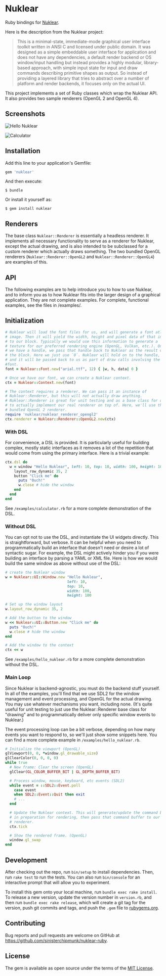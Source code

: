 # Nuklear

Ruby bindings for [Nuklear](https://github.com/Immediate-Mode-UI/Nuklear).

Here is the description from the Nuklear project:

> This is a minimal-state, immediate-mode graphical user interface toolkit
> written in ANSI C and licensed under public domain. It was designed as a
> simple embeddable user interface for application and does not have any
> dependencies, a default render backend or OS window/input handling but
> instead provides a highly modular, library-based approach, with simple
> input state for input and draw commands describing primitive shapes as
> output. So instead of providing a layered library that tries to abstract
> over a number of platform and render backends, it focuses only on the actual
> UI.

This project implements a set of Ruby classes which wrap the Nuklear API. It
also provides two sample renderers (OpenGL 2 and OpenGL 4).


## Screenshots

![Hello Nuklear](https://github.com/sinisterchipmunk/nuklear-ruby/blob/master/examples/hello_nuklear.png)

![Calculator](https://github.com/sinisterchipmunk/nuklear-ruby/blob/master/examples/calculator.png)


## Installation

Add this line to your application's Gemfile:

```ruby
gem 'nuklear'
```

And then execute:

    $ bundle

Or install it yourself as:

    $ gem install nuklear


## Renderers

The base class `Nuklear::Renderer` is essentially a headless renderer. It
implements all necessary functionality to serve as a renderer for Nuklear,
except the actual drawing, and is also intended to be subclassed for a custom
renderer which actually draws something. The two bundled OpenGL renderers
(`Nuklear::Renderer::OpenGL2` and `Nuklear::Renderer::OpenGL4`) are examples
of this.


## API

The following examples are to help introduce you to how to use Nuklear, and
to inform you as to how Nuklear fits into the larger design of a graphical
application. They are not complete examples. For complete, functional
examples, see the files in /examples/.


## Initialization

```ruby
# Nuklear will load the font files for us, and will generate a font atlas
# image. Then it will yield the width, height and pixel data of that image
# to our block. Typically we would use this information to generate a
# texture for our preferred rendering engine (OpenGL, Vulkan, etc.). Once
# we have a handle, we pass that handle back to Nuklear as the result of
# the block. Here we just use `0`. Nuklear will hold on to the handle,
# and it will be passed back to us as part of draw calls involving the
#font.
font = Nuklear::Font.new("arial.ttf", 12) { |w, h, data| 0 }

# Once we have our font, we can create a Nuklear context.
ctx = Nuklear::Context.new(font)

# The context requires a renderer. We can pass it an instance of
# Nuklear::Renderer, but this will not actually draw anything.
# Nuklear::Renderer is great for unit testing and as a base class for us
# to actually implement our real renderer on top of. Here, we'll use the
# bundled OpenGL 2 renderer.
require 'nuklear/nuklear_renderer_opengl2'
ctx.renderer = Nuklear::Renderer::OpenGL2.new(ctx)
```

### With DSL

For convenience, a DSL is provided. It is particularly useful for building
complex, mostly static interfaces as it removes a lot of the repetition that
would come from using the primary interface. Here is a trivial example:

```ruby
ctx.dsl do
  w = window "Hello Nuklear", left: 10, top: 10, width: 100, height: 100 do
    layout_row_dynamic 35, 2
    button "Click me" do
      puts "Ouch!"
      w.close # hide the window
    end
  end
end
```

See `/examples/calculator.rb` for a more complete demonstration of the DSL.


### Without DSL

You can opt not to use the DSL, and instantiate the UI widgets directly. This
is straightforward, but verbose. It can be helpful when you need to
programmatically build an interface that doesn't need or desire a lot of
syntactic sugar. For example, the DSL might actively hinder you if you were
building an interface by parsing a YAML or XML file. Here is how we would
build the same window as above without use of the DSL:

```ruby
# create the Nuklear window
w = Nuklear::UI::Window.new "Hello Nuklear",
                            left: 10,
                            top: 10,
                            width: 100,
                            height: 100

# Set up the window layout
w.layout_row_dynamic 35, 2

# Add the button to the window
w << Nuklear::UI::Button.new "Click me" do
  puts "Ouch!"
  w.close # hide the window
end

# Add the window to the context
ctx << w
```

See `/examples/hello_nuklear.rb` for a more complete demonstration without the
DSL.


### Main Loop

Since Nuklear is backend-agnostic, you must do the backend stuff yourself. In
all of the examples, you'll find that we use SDL2 for the window management
and event processing, and OpenGL for the actual drawing. You may use whatever
mechanisms you want, including none. (It's quite useful for unit testing to
just use the Nuklear::Renderer base class for "drawing" and to
programmatically deliver only specific window events to Nuklear.)

The event processing loop can be a bit verbose, depending on how many events
you want to respond to, so we'll just show some snippets here. You can find a
more complete example in `/examples/hello_nuklear.rb`.

```ruby
# Initialize the viewport (OpenGL)
glViewport(0, 0, *window.gl_drawable_size)
glClearColor(0, 0, 0, 0)
while true
  # New frame: Clear the screen (OpenGL)
  glClear(GL_COLOR_BUFFER_BIT | GL_DEPTH_BUFFER_BIT)

  # Process window, mouse, keyboard, etc events (SDL2)
  while event = ::SDL2::Event.poll
    case event
    when SDL2::Event::Quit then exit
    # ...
  end

  # Update the Nuklear context. This will generate/update the command buffer
  # in preparation for rendering, then pass that command buffer to our
  # renderer.
  ctx.tick

  # Show the rendered frame. (OpenGL)
  window.gl_swap
end
```


## Development

After checking out the repo, run `bin/setup` to install dependencies. Then,
run `rake test` to run the tests. You can also run `bin/console` for an
interactive prompt that will allow you to experiment.

To install this gem onto your local machine, run `bundle exec rake install`.
To release a new version, update the version number in `version.rb`, and then
run `bundle exec rake release`, which will create a git tag for the version,
push git commits and tags, and push the `.gem` file to
[rubygems.org](https://rubygems.org).


## Contributing

Bug reports and pull requests are welcome on GitHub at
https://github.com/sinisterchipmunk/nuklear-ruby.

## License

The gem is available as open source under the terms of the
[MIT License](https://opensource.org/licenses/MIT).
